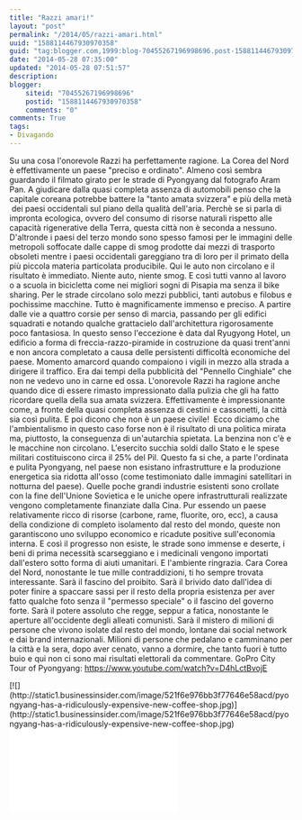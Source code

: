 ```yaml
---
title: "Razzi amari!"
layout: "post"
permalink: "/2014/05/razzi-amari.html"
uuid: "1588114467930970358"
guid: "tag:blogger.com,1999:blog-70455267196998696.post-1588114467930970358"
date: "2014-05-28 07:35:00"
updated: "2014-05-28 07:51:57"
description: 
blogger:
    siteid: "70455267196998696"
    postid: "1588114467930970358"
    comments: "0"
comments: True
tags:
- Divagando
---
```

Su una cosa l'onorevole Razzi ha perfettamente ragione. La Corea del
Nord è effettivamente un paese "preciso e ordinato". Almeno così sembra
guardando il filmato girato per le strade di Pyongyang dal fotografo
Aram Pan. A giudicare dalla quasi completa assenza di automobili penso
che la capitale coreana potrebbe battere la "tanto amata svizzera" e più
della metà  dei paesi occidentali sul piano della qualità dell'aria.
Perchè se si parla di impronta ecologica, ovvero del consumo di risorse
naturali rispetto alle capacità rigenerative della Terra, questa città
non è seconda a nessuno.
D'altronde i paesi del terzo mondo sono spesso famosi per le immagini
delle metropoli soffocate dalle cappe di smog prodotte dai mezzi di
trasporto obsoleti mentre i paesi occidentali gareggiano tra di loro per
il primato della più piccola materia particolata producibile. Qui le
auto non circolano e il risultato è immediato. Niente auto, niente
smog.
E così tutti vanno al lavoro o a scuola in bicicletta come nei migliori
sogni di Pisapia ma senza il bike sharing. Per le strade circolano solo
mezzi pubblici, tanti autobus e filobus e pochissime macchine. Tutto è
magnificamente immenso e preciso. A partire dalle vie a quattro corsie
per senso di marcia, passando per gli edifici squadrati e notando
qualche grattacielo dall'architettura rigorosamente poco fantasiosa. In
questo senso l'eccezione è data dal Ryugyong Hotel, un edificio a forma
di freccia-razzo-piramide in costruzione da quasi trent'anni e non
ancora completato a causa delle persistenti difficoltà economiche del
paese.
Momento amarcord quando compaiono i vigili in mezzo alla strada a
dirigere il traffico. Era dai tempi della pubblicità del "Pennello
Cinghiale" che non ne vedevo uno in carne ed ossa.
L'onorevole Razzi ha ragione anche quando dice di essere rimasto
impressionato dalla pulizia che gli ha fatto ricordare quella della sua
amata svizzera. Effettivamente è impressionante come, a fronte della
quasi completa assenza di cestini e cassonetti, la città sia così
pulita. E poi dicono che non è un paese civile! 
Ecco diciamo che l'ambientalismo in questo caso forse non è il risultato
di una politica mirata ma, piuttosto, la conseguenza di un'autarchia
spietata. La benzina non c'è e le macchine non circolano. L'esercito
succhia soldi dallo Stato e le spese militari costituiscono circa il 25%
del Pil. Questo fa si che, a parte l'ordinata e pulita Pyongyang, nel
paese non esistano infrastrutture e la produzione energetica sia ridotta
all'osso (come testimoniato dalle immagini satellitari in notturna del
paese). Quelle poche grandi industrie esistenti sono crollate con la
fine dell'Unione Sovietica e le uniche opere infrastrutturali realizzate
vengono completamente finanziate dalla Cina. Pur essendo un paese
relativamente ricco di risorse (carbone, rame, fluorite, oro, ecc), a
causa della condizione di completo isolamento dal resto del mondo,
queste non garantiscono uno sviluppo economico e ricadute positive
sull'economia interna. E così il progresso non esiste, le strade sono
immense e deserte, i beni di prima necessità scarseggiano e i medicinali
vengono importati dall'estero sotto forma di aiuti umanitari. E
l'ambiente ringrazia.
Cara Corea del Nord, nonostante le tue mille contraddizioni, ti ho
sempre trovata interessante. Sarà il fascino del proibito. Sarà il
brivido dato dall'idea di poter finire a spaccare sassi per il resto
della propria esistenza per aver fatto qualche foto senza il "permesso
speciale" o il fascino del governo forte. Sarà il potere assoluto che
regge, seppur a fatica, nonostante le aperture all'occidente degli
alleati comunisti. Sarà il mistero di milioni di persone che vivono
isolate dal resto del mondo, lontane dai social network e dai brand
internazionali. Milioni di persone che pedalano e camminano per la città
e la sera, dopo aver cenato, vanno a dormire, che tanto fuori è tutto
buio e qui non ci sono mai risultati elettorali da commentare.
GoPro City Tour of Pyongyang:
<https://www.youtube.com/watch?v=D4hLctBvojE> 

<div markdown="1" class="img-wrapper">
[![](http://static1.businessinsider.com/image/521f6e976bb3f77646e58acd/pyongyang-has-a-ridiculously-expensive-new-coffee-shop.jpg)](http://static1.businessinsider.com/image/521f6e976bb3f77646e58acd/pyongyang-has-a-ridiculously-expensive-new-coffee-shop.jpg)
</div>
  

<div class="youtube">
<iframe  src="//www.youtube-nocookie.com/embed/D4hLctBvojE?rel=0" frameborder="0" allowfullscreen></iframe>
</div>
